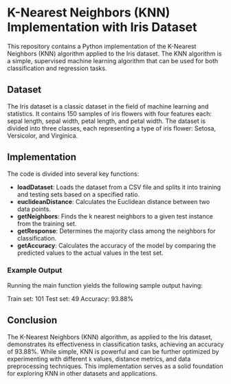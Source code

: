 # K-Nearest Neighbors (KNN) Implementation with Iris Dataset

This repository contains a Python implementation of the K-Nearest Neighbors (KNN) algorithm applied to the Iris dataset. The KNN algorithm is a simple, supervised machine learning algorithm that can be used for both classification and regression tasks.

## Dataset

The Iris dataset is a classic dataset in the field of machine learning and statistics. It contains 150 samples of iris flowers with four features each: sepal length, sepal width, petal length, and petal width. The dataset is divided into three classes, each representing a type of iris flower: Setosa, Versicolor, and Virginica.

## Implementation

The code is divided into several key functions:

- **loadDataset**: Loads the dataset from a CSV file and splits it into training and testing sets based on a specified ratio.
- **euclideanDistance**: Calculates the Euclidean distance between two data points.
- **getNeighbors**: Finds the k nearest neighbors to a given test instance from the training set.
- **getResponse**: Determines the majority class among the neighbors for classification.
- **getAccuracy**: Calculates the accuracy of the model by comparing the predicted values to the actual values in the test set.

### Example Output

Running the main function yields the following sample output having:

Train set: 101
Test set: 49
Accuracy: 93.88%


## Conclusion

The K-Nearest Neighbors (KNN) algorithm, as applied to the Iris dataset, demonstrates its effectiveness in classification tasks, achieving an accuracy of 93.88%. While simple, KNN is powerful and can be further optimized by experimenting with different `k` values, distance metrics, and data preprocessing techniques. This implementation serves as a solid foundation for exploring KNN in other datasets and applications.
